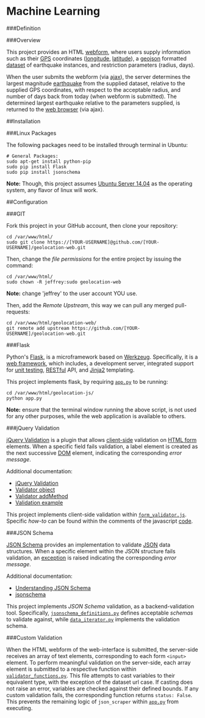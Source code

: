 Machine Learning
================

###Definition

###Overview

This project provides an HTML [webform](http://en.wikipedia.org/wiki/Form_%28HTML%29), where users supply information such as their [GPS](http://en.wikipedia.org/wiki/Geographic_coordinate_system) coordinates ([longitude](http://en.wikipedia.org/wiki/Longitude), [latitude](http://en.wikipedia.org/wiki/Latitude)), a [geojson](http://en.wikipedia.org/wiki/GeoJSON) formatted [dataset](http://earthquake.usgs.gov/earthquakes/feed/v1.0/summary/all_month.geojson) of earthquake instances, and restriction parameters (radius, days).

When the user submits the webform (via [ajax](http://en.wikipedia.org/wiki/Ajax_%28programming%29)), the server determines the largest magnitude [earthquake](http://en.wikipedia.org/wiki/Earthquake) from the supplied dataset, relative to the supplied GPS coordinates, with respect to the acceptable radius, and number of days back from today (when webform is submitted).  The determined largest earthquake relative to the parameters supplied, is returned to the [web browser](http://en.wikipedia.org/wiki/Web_browser) (via ajax).

##Installation

###Linux Packages

The following packages need to be installed through terminal in Ubuntu:

```
# General Packages:
sudo apt-get install python-pip
sudo pip install Flask
sudo pip install jsonschema
```

**Note:** Though, this project assumes [Ubuntu Server 14.04](http://www.ubuntu.com/download/server) as the operating system, any flavor of linux will work.

##Configuration

###GIT

Fork this project in your GitHub account, then clone your repository:

```
cd /var/www/html/
sudo git clone https://[YOUR-USERNAME]@github.com/[YOUR-USERNAME]/geolocation-web.git
```

Then, change the *file permissions* for the entire project by issuing the command:

```
cd /var/www/html/
sudo chown -R jeffrey:sudo geolocation-web
```

**Note:** change 'jeffrey' to the user account YOU use.

Then, add the *Remote Upstream*, this way we can pull any merged pull-requests:

```
cd /var/www/html/geolocation-web/
git remote add upstream https://github.com/[YOUR-USERNAME]/geolocation-web.git
```

###Flask

Python's [Flask](http://flask.pocoo.org/), is a microframework based on [Werkzeug](http://werkzeug.pocoo.org/).  Specifically, it is a [web framework](http://en.wikipedia.org/wiki/Web_application_framework), which includes, a development server, integrated support for [unit testing](http://en.wikipedia.org/wiki/Unit_testing), [RESTful](http://en.wikipedia.org/wiki/Representational_state_transfer) API, and [Jinja2](http://jinja.pocoo.org/) templating.

This project implements flask, by requiring [`app.py`](https://github.com/jeff1evesque/geolocation-web/blob/master/app.py) to be running:

```
cd /var/www/html/geolocation-js/
python app.py
```

**Note:** ensure that the terminal window running the above script, is not used for any other purposes, while the web application is available to others.

###jQuery Validation

[jQuery Validation](http://jqueryvalidation.org/) is a plugin that allows [client-side](http://en.wikipedia.org/wiki/Client-side) validation on [HTML form](http://www.w3.org/TR/html5/forms.html) elements. When a specific field fails validation, a label element is created as the next successive [DOM](http://en.wikipedia.org/wiki/Document_Object_Model) element, indicating the corresponding *error message*.

Additional documentation:

- [jQuery Validation](http://jqueryvalidation.org/documentation/)
- [Validator object](http://jqueryvalidation.org/category/validator/)
- [Validator addMethod](http://jqueryvalidation.org/jQuery.validator.addMethod/)
- [Validation example](http://stackoverflow.com/questions/10843399#answer-10843593)

This project implements client-side validation within [`form_validator.js`](https://github.com/jeff1evesque/geolocation-web/blob/master/static/js/form_validator.js). Specific *how-to* can be found within the comments of the javascript [code](https://github.com/jeff1evesque/geolocation-web/blob/master/static/js/form_validator.js).

###JSON Schema

[JSON Schema](https://pypi.python.org/pypi/jsonschema) provides an implementation to validate [JSON](http://en.wikipedia.org/wiki/JSON) data structures. When a specific element within the JSON structure fails validation, an [exception](https://wiki.python.org/moin/HandlingExceptions) is raised indicating the corresponding *error message*.

Additional documentation:

- [Understanding JSON Schema](http://spacetelescope.github.io/understanding-json-schema/)
- [jsonschema](http://python-jsonschema.readthedocs.org/en/latest/)

This project implements *JSON Schema* validation, as a backend-validation tool. Specifically, [`jsonschema_definitions.py`](https://github.com/jeff1evesque/geolocation-web/blob/master/package/jsonschema_definitions.py) defines acceptable *schemas* to validate against, while [`data_iterator.py`](https://github.com/jeff1evesque/geolocation-web/blob/b6bbc65dae4d9c361ce7daa58a4a670ffac55ff5/package/dataset_iterator.py#L61) implements the validation schema.

###Custom Validation

When the HTML webform of the web-interface is submitted, the server-side receives an array of text elements, corresponding to each form `<input>` element.  To perform meaningful validation on the server-side, each array element is submitted to a respective function within [`validator_functions.py`](https://github.com/jeff1evesque/geolocation-web/blob/master/package/validator_functions.py).  This file attempts to cast variables to their equivalent type, with the exception of the dataset url case.  If casting does not raise an error, variables are checked against their defined bounds.  If any custom validation fails, the corresponding function returns `status: False`.  This prevents the remaining logic of `json_scraper` within [`app.py`](https://github.com/jeff1evesque/geolocation-web/blob/master/app.py) from executing. 
